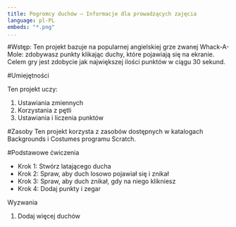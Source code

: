 ```yaml
---
title: Pogromcy duchów — Informacje dla prowadzących zajęcia
language: pl-PL
embeds: "*.png"
...
```


#Wstęp:
Ten projekt bazuje na popularnej angielskiej grze zwanej Whack-A-Mole: zdobywasz punkty klikając duchy, które pojawiają się na ekranie. Celem gry jest zdobycie jak największej ilości punktów w ciągu 30 sekund.

#Umiejętności

Ten projekt uczy:

1. Ustawiania zmiennych
2. Korzystania z pętli
3. Ustawiania i liczenia punktów

#Zasoby
Ten projekt korzysta z zasobów dostępnych w katalogach Backgrounds i Costumes programu Scratch.

#Podstawowe ćwiczenia
* Krok 1: Stwórz latającego ducha
* Krok 2: Spraw, aby duch losowo pojawiał się i znikał
* Krok 3: Spraw, aby duch znikał, gdy na niego klikniesz
* Krok 4: Dodaj punkty i zegar

Wyzwania
1. Dodaj więcej duchów
